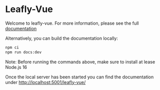 # Leafly-Vue

Welcome to leafly-vue. For more information, please see the full [documentation](https://exotelis-labs.github.io/leafly-vue)

Alternatively, you can build the documentation locally:

```sh
npm ci
npm run docs:dev
```

Note: Before running the commands above, make sure to install at lease Node.js 16

Once the local server has been started you can find the documentation under [http://localhost:5001/leafly-vue/](http://localhost:5001/leafly-vue/)
